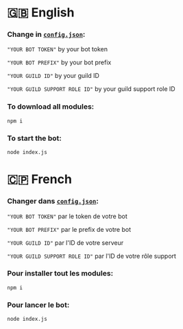 # 🇬🇧 English
### Change in [`config.json`](https://github.com/ValRedstone/BotTicketMP/blob/main/config.json):

`"YOUR BOT TOKEN"` by your bot token

`"YOUR BOT PREFIX"` by your bot prefix

`"YOUR GUILD ID"` by your guild ID

`"YOUR GUILD SUPPORT ROLE ID"` by your guild support role ID


### To download all modules:

`npm i`


### To start the bot:

`node index.js`

# 🇨🇵 French
### Changer dans [`config.json`](https://github.com/ValRedstone/BotTicketMP/blob/main/config.json):

`"YOUR BOT TOKEN"` par le token de votre bot

`"YOUR BOT PREFIX"` par le prefix de votre bot

`"YOUR GUILD ID"` par l'ID de votre serveur

`"YOUR GUILD SUPPORT ROLE ID"` par l'ID de votre rôle support


### Pour installer tout les modules:

`npm i`


### Pour lancer le bot:

`node index.js`
